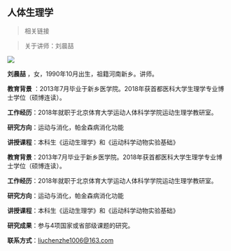 ## 人体生理学

> 相关链接



> 关于讲师：刘晨喆

![]([https://github.com/lcjingdi/bj2020kf/blob/master/%E4%BA%BA%E4%BD%93%E7%94%9F%E7%90%86%E5%AD%A6/jszp.jpeg](https://github.com/lcjingdi/bj2020kf/blob/master/人体生理学/jszp.jpeg))

__刘晨喆__ ，女，1990年10月出生，祖籍河南新乡。讲师。

__教育背景__ ：2013年7月毕业于新乡医学院。2018年获首都医科大学生理学专业博士学位（硕博连读）。

__工作经历__：2018年就职于北京体育大学运动人体科学学院运动生理学教研室。

__研究方向__：运动与消化，帕金森病消化功能

__讲授课程__：本科生《运动生理学》和《运动科学动物实验基础》

__教育背景__：2013年7月毕业于新乡医学院。2018年获首都医科大学生理学专业博士学位（硕博连读）。

__工作经历__：2018年就职于北京体育大学运动人体科学学院运动生理学教研室。

__研究方向__：运动与消化，帕金森病消化功能

__讲授课程__：本科生《运动生理学》和《运动科学动物实验基础》

__研究成果__：参与4项国家或省部级课题的研究。

__联系方式__：liuchenzhe1006@163.com




